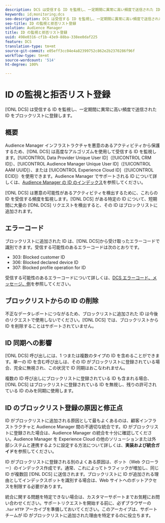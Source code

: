 ```yaml
---
description: DCS は受信する ID を監視し、一定期間に異常に高い頻度で送信された ID をブロックリストに登録します。
keywords: id;monitoring;dcs
seo-description: DCS は受信する ID を監視し、一定期間に異常に高い頻度で送信された ID をブロックリストに登録します。
seo-title: ID の監視と拒否リスト登録
solution: Audience Manager
title: ID の監視と拒否リスト登録
uuid: 498e0316-cf1b-43e9-88ba-338ee0daf225
feature: DCS
translation-type: tm+mt
source-git-commit: e05eff3cc04e4a82399752c862e2b2370286f96f
workflow-type: tm+mt
source-wordcount: '514'
ht-degree: 100%

---
```



# ID の監視と拒否リスト登録

[!DNL DCS] は受信する ID を監視し、一定期間に異常に高い頻度で送信された ID をブロックリストに登録します。

## 概要

Audience Manager インフラストラクチャを悪意のあるアクティビティから保護するため、[!DNL DCS] は高度なアルゴリズムを使用して受信する ID を監視します。[!UICONTROL Data Provider Unique User ID]（[!UICONTROL CRM ID]）、[!UICONTROL Audience Manager Unique User ID]（[!UICONTROL AAM UUID]）、または [!UICONTROL Experience Cloud ID]（[!UICONTROL ECID]）を使用できます。Audience Manager でサポートされる ID について詳しくは、[Audience Manager の ID のインデックス](../../../reference/ids-in-aam.md)を参照してください。

[!DNL DCS] は悪意の可能性があるアクティビティを検出するために、これらの ID を受信する頻度を監視します。[!DNL DCS] がある特定の ID について、短期間に大量の [!DNL DCS] リクエストを検出すると、その ID はブロックリストに追加されます。

## エラーコード

ブロックリストに追加された ID は、[!DNL DCS]から受け取ったエラーコードで識別できます。受信する可能性のあるエラーコードは次のとおりです。

* 303: Blocked customer ID
* 306: Blocked declared device ID
* 307: Blocked profile operation for ID

受信する可能性のあるエラーコードについて詳しくは、[DCS エラーコード、メッセージ、例](dcs-error-codes.md)を参照してください。

## ブロックリストからの ID の削除

不正なデータレポートにつながるため、ブロックリストに追加された ID は今後のリクエストで使用しないでください。[!DNL DCS] では、ブロックリストから ID を削除することはサポートされていません。

## ID 同期への影響

[!DNL DCS] 呼び出しには、1 つまたは複数のタイプの ID を含めることができます。単一の ID を含む呼び出しは、その ID がブロックリストに登録されている場合、完全に無視され、この状況で ID 同期はおこなわれません。

複数の ID 呼び出しにブロックリストに登録されている ID も含まれる場合、[!DNL DCS] はブロックリストに登録されている ID を無視し、残りの許可されている ID のみを同期に使用します。

## ID のブロックリスト登録の原因と修正点

ID がブロックリストに追加される原因として最もよくあるのは、顧客インフラストラクチャと Audience Manager 間の不適切な統合です。ID がブロックリストに登録された場合は、Audience Manager の統合を十分に確認してください。Audience Manager を Experience Cloud の他のソリューションまたは外部システムと連携するように設定する方法について詳しくは、**実装および統合ガイド**&#x200B;を参照してください。

ID がブロックリストに登録される別のよくある原因は、ボット（Web クローラー）のインデックス作成です。通常、これによってトラフィックが増加し、同じ ID が複数回 [!DNL DCS] に送信されます。ブロックリストに ID が追加される理由としてインデックスボットを識別する場合は、Web サイトへのボットアクセスを制限する必要があります。

統合に関する問題を特定できない場合は、カスタマーサポートまでお気軽にお問い合わせください。サポートリクエストを開始する前に、必ずブラウザーの `.har` `HTTP` アーカイブを準備しておいてください。このアーカイブは、サポートチームが ID がブロックリストに追加された理由を特定するのに役立ちます。
